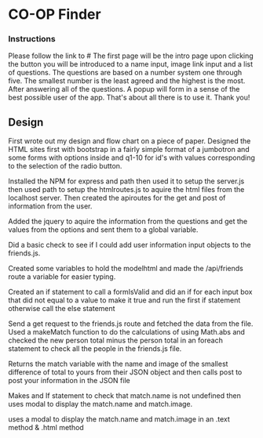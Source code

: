 # CO-OP Finder


### Instructions

Please follow the link to #
The first page will be the intro page upon clicking the button you will be introduced to a 
name input, image link input and a list of questions. The questions are based on a number system one through five. The smallest number is the least agreed and the highest is the most. After answering all of the questions. A popup will form in a sense of the best possible user of the app.
That's about all there is to use it. Thank you!

## Design
First wrote out my design and flow chart on a piece of paper.
Designed the HTML sites first with bootstrap in a fairly simple format of a jumbotron and some forms with options inside and q1-10 for id's with values corresponding to the selection of the radio button.

Installed the NPM for express and path then used it to setup the server.js then used path to setup the htmlroutes.js to aquire the html files from the localhost server. Then created the apiroutes for the get and post of information from the user.

Added the jquery to aquire the information from the questions and get the values from the options and sent them to a global variable.

Did a basic check to see if I could add user information input objects to the friends.js.

Created some variables to hold the modelhtml and made the /api/friends route a variable for easier typing.

Created an if statement to call a formIsValid and did an if for each input box that did not equal to a value to make it true and run the first if statement otherwise call the else statement

Send a get request to the friends.js route and fetched the data from the file. Used a makeMatch function to do the calculations of using Math.abs and checked the new person total minus the person total in an foreach statement to check all the people in the friends.js file.

Returns the match variable with the name and image of the smallest difference of total to yours from their JSON object and then calls post to post your information in the JSON file

Makes and If statement to check that match.name is not undefined then uses modal to display the match.name and match.image.

uses a modal to display the match.name and match.image in an 
.text method & .html method 








